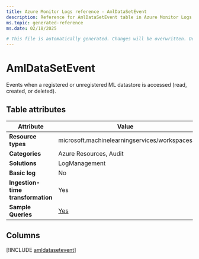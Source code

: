 ```yaml
---
title: Azure Monitor Logs reference - AmlDataSetEvent
description: Reference for AmlDataSetEvent table in Azure Monitor Logs.
ms.topic: generated-reference
ms.date: 02/18/2025

# This file is automatically generated. Changes will be overwritten. Do not change this file directly.
---
```


# AmlDataSetEvent

Events when a registered or unregistered ML datastore is accessed (read, created, or deleted).


## Table attributes

|Attribute|Value|
|---|---|
|**Resource types**|microsoft.machinelearningservices/workspaces|
|**Categories**|Azure Resources, Audit|
|**Solutions**| LogManagement|
|**Basic log**|No|
|**Ingestion-time transformation**|Yes|
|**Sample Queries**|[Yes](/azure/azure-monitor/reference/queries/amldatasetevent)|



## Columns
  
[!INCLUDE [amldatasetevent](~/reusable-content/ce-skilling/azure/includes/azure-monitor/reference/tables/amldatasetevent-include.md)]
